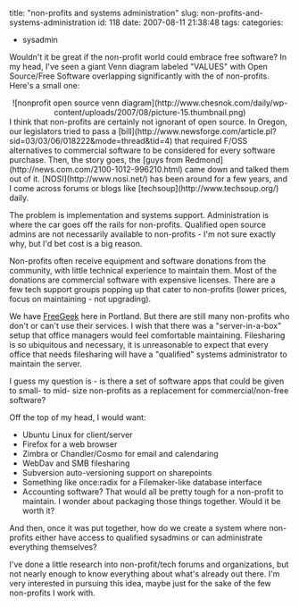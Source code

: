 title: "non-profits and systems administration"
slug: non-profits-and-systems-administration
id: 118
date: 2007-08-11 21:38:48
tags: 
categories: 
- sysadmin

Wouldn't it be great if the non-profit world could embrace free software? In my head, I've seen a giant Venn diagram labeled "VALUES" with Open Source/Free Software overlapping significantly with the  of non-profits. Here's a small one:
<center>![nonprofit open source venn diagram](http://www.chesnok.com/daily/wp-content/uploads/2007/08/picture-15.thumbnail.png)</center>I think that non-profits are certainly not ignorant of open source. In Oregon, our legislators tried to pass a [bill](http://www.newsforge.com/article.pl?sid=03/03/06/018222&mode=thread&tid=4) that required F/OSS alternatives to commercial software to be considered for every software purchase. Then, the story goes, the [guys from Redmond](http://news.com.com/2100-1012-996210.html) came down and talked them out of it. [NOSI](http://www.nosi.net/) has been around for a few years, and I come across forums or blogs like [techsoup](http://www.techsoup.org/) daily.

The problem is implementation and systems support. Administration is where the car goes off the rails for non-profits. Qualified open source admins are not necessarily available to non-profits - I'm not sure exactly why, but I'd bet cost is a big reason.

Non-profits often receive equipment and software donations from the community, with little technical experience to maintain them. Most of the donations are commercial software with expensive licenses. There are a few tech support groups popping up that cater to non-profits (lower prices, focus on maintaining - not upgrading).

We have [FreeGeek](http://www.freegeek.org) here in Portland. But there are still many non-profits who don't or can't use their services. I wish that there was a "server-in-a-box" setup that office managers would feel comfortable maintaining. Filesharing is so ubiquitous and necessary, it is unreasonable to expect that every office that needs filesharing will have a "qualified" systems administrator to maintain the server.

I guess my question is - is there a set of software apps that could be given to small- to mid- size non-profits as a replacement for commercial/non-free software?

Off the top of my head, I would want:

* Ubuntu Linux for client/server
* Firefox for a web browser
* Zimbra or Chandler/Cosmo for email and calendaring
* WebDav and SMB filesharing
* Subversion auto-versioning support on sharepoints
* Something like once:radix for a Filemaker-like database interface
* Accounting software?
That would all be pretty tough for a non-profit to maintain. I wonder about packaging those things together. Would it be worth it?

And then, once it was put together, how do we create a system where non-profits either have access to qualified sysadmins or can administrate everything themselves?

I've done a little research into non-profit/tech forums and organizations, but not nearly enough to know everything about what's already out there. I'm very interested in pursuing this idea, maybe just for the sake of the few non-profits I work with.
